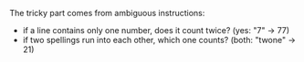 The tricky part comes from ambiguous instructions:

* if a line contains only one number, does it count twice? (yes: "7" -> 77)
* if two spellings run into each other, which one counts? (both: "twone" -> 21)
